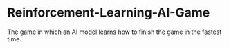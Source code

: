 # Reinforcement-Learning-AI-Game
The game in which an AI model learns how to finish the game in the fastest time.
